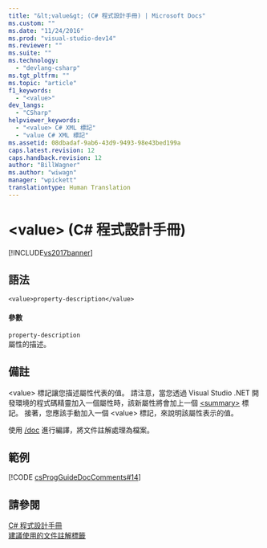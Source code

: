 ```yaml
---
title: "&lt;value&gt; (C# 程式設計手冊) | Microsoft Docs"
ms.custom: ""
ms.date: "11/24/2016"
ms.prod: "visual-studio-dev14"
ms.reviewer: ""
ms.suite: ""
ms.technology: 
  - "devlang-csharp"
ms.tgt_pltfrm: ""
ms.topic: "article"
f1_keywords: 
  - "<value>"
dev_langs: 
  - "CSharp"
helpviewer_keywords: 
  - "<value> C# XML 標記"
  - "value C# XML 標記"
ms.assetid: 08dbadaf-9ab6-43d9-9493-98e43bed199a
caps.latest.revision: 12
caps.handback.revision: 12
author: "BillWagner"
ms.author: "wiwagn"
manager: "wpickett"
translationtype: Human Translation
---
```

# &lt;value&gt; (C# 程式設計手冊)
[!INCLUDE[vs2017banner](../../../csharp/includes/vs2017banner.md)]

## 語法  
  
```  
<value>property-description</value>  
```  
  
#### 參數  
 `property-description`  
 屬性的描述。  
  
## 備註  
 \<value\> 標記讓您描述屬性代表的值。  請注意，當您透過 Visual Studio .NET 開發環境的程式碼精靈加入一個屬性時，該新屬性將會加上一個 [\<summary\>](../../../csharp/programming-guide/xmldoc/summary.md) 標記。  接著，您應該手動加入一個 \<value\> 標記，來說明該屬性表示的值。  
  
 使用 [\/doc](../../../csharp/language-reference/compiler-options/doc-compiler-option.md) 進行編譯，將文件註解處理為檔案。  
  
## 範例  
 [!CODE [csProgGuideDocComments#14](../CodeSnippet/VS_Snippets_VBCSharp/csProgGuideDocComments#14)]  
  
## 請參閱  
 [C\# 程式設計手冊](../../../csharp/programming-guide/index.md)   
 [建議使用的文件註解標籤](../../../csharp/programming-guide/xmldoc/recommended-tags-for-documentation-comments.md)